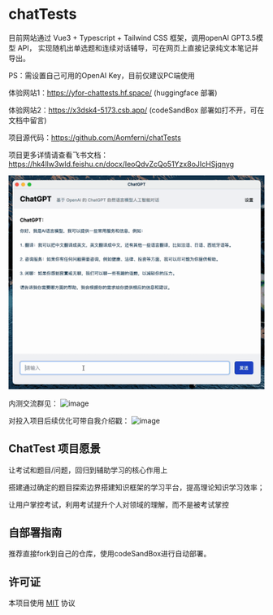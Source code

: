 # chatTests

目前网站通过 Vue3 + Typescript + Tailwind CSS 框架，调用openAI GPT3.5模型 API，
实现随机出单选题和连续对话辅导，可在网页上直接记录纯文本笔记并导出。

PS：需设置自己可用的OpenAI Key，目前仅建议PC端使用

体验网站1：https://yfor-chattests.hf.space/ (huggingface 部署)

体验网站2：https://x3dsk4-5173.csb.app/ (codeSandBox 部署如打不开，可在文档中留言)

项目源代码：https://github.com/Aomferni/chatTests

项目更多详情请查看飞书文档：https://hk4llw3wld.feishu.cn/docx/IeoQdvZcQo51Yzx8oJIcHSjqnyg

![preview](img/preview.gif)

内测交流群见：
![image](https://github.com/Aomferni/chatTests/assets/28871390/b233e1b9-bcb3-42d0-85f8-7377dcb18027)

对投入项目后续优化可带自我介绍戳：
![image](https://github.com/Aomferni/chatTests/assets/28871390/8b3dd17d-c1b6-4883-8f42-f1b4489c9a47)

## ChatTest 项目愿景

  让考试和题目/问题，回归到辅助学习的核心作用上
  
  搭建通过确定的题目探索边界搭建知识框架的学习平台，提高理论知识学习效率；
  
  让用户掌控考试，利用考试提升个人对领域的理解，而不是被考试掌控

## 自部署指南
推荐直接fork到自己的仓库，使用codeSandBox进行自动部署。


## 许可证

本项目使用 [MIT](LICENSE) 协议
